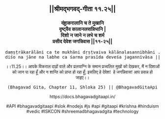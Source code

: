 <center><h2>||श्रीमद्‍भगवद्‍-गीता ११.२५||</h2>
<h3>दंष्ट्राकरालानि च ते मुखानि<br/>दृष्ट्वैव कालानलसन्निभानि |<br/>दिशो न जाने न लभे च शर्म<br/>प्रसीद देवेश जगन्निवास ||११-२५||</h3>
<pre>daṃṣṭrākarālāni ca te mukhāni dṛṣṭvaiva kālānalasannibhāni .<br/>diśo na jāne na labhe ca śarma prasīda deveśa jagannivāsa ||11-25||</pre>
<p>।।11.25।। आपके विकराल दाढ़ों वाले और प्रलयाग्नि के समान प्रज्वलित मुखों को देखकर, मैं न दिशाओं को जान पा रहा हूँ और न शान्ति को प्राप्त हो रहा हूँ; इसलिए हे देवेश!  हे जगन्निवास! आप प्रसन्न हो जाइए।।</p>
<pre>(Bhagavad Gita, Chapter 11, Shloka 25) || @BhagavadGitaApi</pre><p>https://docs.bhagavadgitaapi.in/</p><p>#API #bhagavadgitaapi #slok #nodejs #js #api #gitaapi #krishna #hinduism #vedic #ISKCON #shreemadbhagavadgita #technology</p></center>